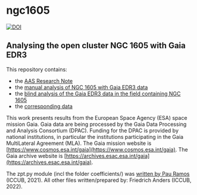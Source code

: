 # ngc1605
[![DOI](https://zenodo.org/badge/DOI/10.5281/zenodo.6353880.svg)](https://doi.org/10.5281/zenodo.6353880)
## Analysing the open cluster NGC 1605 with Gaia EDR3

This repository contains:

* the [AAS Research Note](./draft/ngc1605.pdf) 
* the [manual analysis of NGC 1605 with Gaia EDR3 data](./manual_analysis.md)
* the [blind analysis of the Gaia EDR3 data in the field containing NGC 1605](./ngc_1605_analysis.ipynb)
* the [corresponding data](./data/)

This work presents results from the European Space Agency (ESA) space mission Gaia. Gaia data are being processed by the Gaia Data Processing and Analysis Consortium (DPAC). Funding for the DPAC is provided by national institutions, in particular the institutions participating in the Gaia MultiLateral Agreement (MLA). The Gaia mission website is [https://www.cosmos.esa.int/gaia](https://www.cosmos.esa.int/gaia). The Gaia archive website is [https://archives.esac.esa.int/gaia](https://archives.esac.esa.int/gaia).

The zpt.py module (incl the folder coefficients/) was [written by Pau Ramos](https://gitlab.com/icc-ub/public/gaiadr3_zeropoint/-/tree/master/) (ICCUB, 2021).
All other files written/prepared by: Friedrich Anders (ICCUB, 2022).
